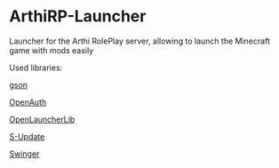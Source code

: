 # ArthiRP-Launcher
Launcher for the Arthi RolePlay server, allowing to launch the Minecraft game with mods easily
 
 Used libraries:
  
[gson](https://github.com/google/gson)
 
 [OpenAuth](https://github.com/Litarvan/OpenAuth)
 
 [OpenLauncherLib](https://github.com/Litarvan/OpenLauncherLib)
 
 [S-Update](https://github.com/Litarvan/S-Update)
 
 [Swinger](https://github.com/Litarvan/Swinger)
